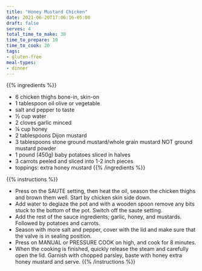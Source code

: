 ```yaml
---
title: "Honey Mustard Chicken"
date: 2021-06-20T17:06:16-05:00
draft: false
serves: 4
total_time_to_make: 30
time_to_prepare: 10
time_to_cook: 20
tags:
- gluten-free
meal-types:
- dinner
---
```


{{% ingredients %}}
- 6 chicken thighs bone-in, skin-on
- 1 tablespoon oil olive or vegetable
- salt and pepper to taste
- ½ cup water
- 2 cloves garlic minced
- ¼ cup honey
- 2 tablespoons Dijon mustard
- 3 tablespoons stone ground mustard/whole grain mustard NOT ground mustard powder
- 1 pound (450g) baby potatoes sliced in halves
- 3 carrots peeled and sliced into 1-2 inch pieces
- toppings: extra honey mustard
{{% /ingredients %}}

{{% instructions %}}
- Press on the SAUTE setting, then heat the oil, season the chicken thighs and brown them well. Start by chicken skin side down.
- Add water to deglaze the pot and with a wooden spoon remove any bits stuck to the bottom of the pot. Switch off the saute setting.
- Add the rest of the sauce ingredients; garlic, honey, and mustards. Followed by potatoes and carrots.
- Season with more salt and pepper, cover with the lid and make sure that the valve is in sealing position.
- Press on MANUAL or PRESSURE COOK on high, and cook for 8 minutes.
- When the cooking is finished, quickly release the steam and carefully open the lid. Garnish with chopped parsley, baste with honey extra honey mustard and serve.
{{% /instructions %}}
